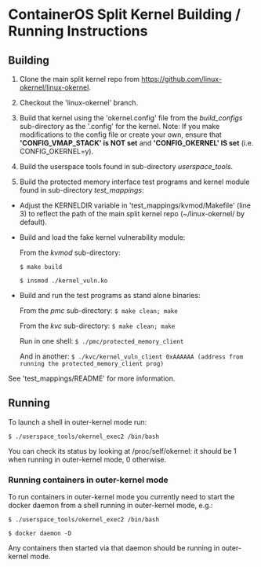 # ContainerOS Split Kernel Building / Running Instructions


## Building

1. Clone the main split kernel repo from https://github.com/linux-okernel/linux-okernel.

2. Checkout the 'linux-okernel' branch.

3. Build that kernel using the 'okernel.config' file from the *build_configs* sub-directory as the '.config' for the kernel.
   Note: If you make modifications to the config file or create your own, ensure that __'CONFIG_VMAP_STACK' is NOT set__ and __'CONFIG_OKERNEL' IS set__ (i.e. CONFIG_OKERNEL=y).

4. Build the userspace tools found in sub-directory *userspace_tools*.

5. Build the protected memory interface test programs and kernel module found in sub-directory *test_mappings*:
  - Adjust the KERNELDIR variable in 'test_mappings/kvmod/Makefile' (line 3) to reflect the path of the main split kernel repo (~/linux-okernel/ by default).
  - Build and load the fake kernel vulnerability module:

       From the *kvmod* sub-directory:
       
      `$ make build`
         
      `$ insmod ./kernel_vuln.ko`

  - Build and run the test programs as stand alone binaries:

       From the *pmc* sub-directory:
       `$ make clean; make`
   
       From the *kvc* sub-directory:
      `$ make clean; make`
      
      Run in one shell:
      `$ ./pmc/protected_memory_client`
      
      And in another:
      `$ ./kvc/kernel_vuln_client 0xAAAAAA (address from running the protected_memory_client prog)`

See 'test_mappings/README' for more information.


## Running

To launch a shell in outer-kernel mode run:

`$ ./userspace_tools/okernel_exec2 /bin/bash`

You can check its status by looking at /proc/self/okernel: it should be 1 when running in outer-kernel mode, 0 otherwise.


### Running containers in outer-kernel mode

To run containers in outer-kernel mode you currently need to start the docker daemon from a shell running in outer-kernel mode, e.g.:

`$ ./userspace_tools/okernel_exec2 /bin/bash`

`$ docker daemon -D`


Any containers then started via that daemon should be running in outer-kernel mode.
